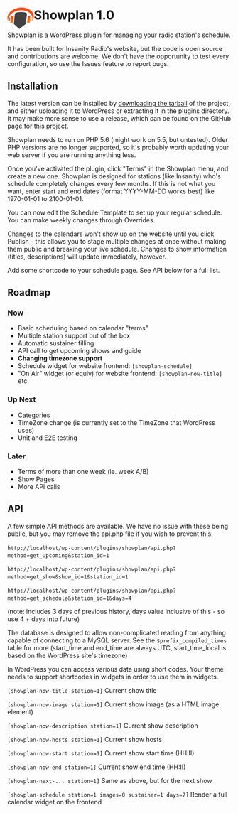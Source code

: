 # <img src="https://raw.githubusercontent.com/InsanityRadio/OnAirController/master/doc/headphones_dark.png" align="left" height=48 /> Showplan 1.0

Showplan is a WordPress plugin for managing your radio station's schedule.

It has been built for Insanity Radio's website, but the code is open source and contributions are welcome. We don't have the opportunity to test every configuration, so use the Issues feature to report bugs. 

## Installation

The latest version can be installed by <a href="https://github.com/InsanityRadio/Showplan/archive/master.zip">downloading the tarball</a> of the project, and either uploading it to WordPress or extracting it in the plugins directory. It may make more sense to use a release, which can be found on the GitHub page for this project.

Showplan needs to run on PHP 5.6 (might work on 5.5, but untested). Older PHP versions are no longer supported, so it's probably worth updating your web server if you are running anything less. 

Once you've activated the plugin, click "Terms" in the Showplan menu, and create a new one. Showplan is designed for stations (like Insanity) who's schedule completely changes every few months. If this is not what you want, enter start and end dates (format YYYY-MM-DD works best)  like 1970-01-01 to 2100-01-01.

You can now edit the Schedule Template to set up your regular schedule. You can make weekly changes through Overrides. 

Changes to the calendars won't show up on the website until you click Publish - this allows you to stage multiple changes at once without making them public and breaking your live schedule. Changes to show information (titles, descriptions) will update immediately, however. 

Add some shortcode to your schedule page. See API below for a full list.

## Roadmap

### Now

* Basic scheduling based on calendar "terms"
* Multiple station support out of the box
* Automatic sustainer filling 
* API call to get upcoming shows and guide
* <b>Changing timezone support</b>
* Schedule widget for website frontend: `[showplan-schedule]`
* "On Air" widget (or equiv) for website frontend: `[showplan-now-title]` etc.

### Up Next

* Categories
* TimeZone change (is currently set to the TimeZone that WordPress uses)
* Unit and E2E testing 

### Later

* Terms of more than one week (ie. week A/B)
* Show Pages
* More API calls

## API

A few simple API methods are available. We have no issue with these being public, but you may remove the api.php file if you wish to prevent this.

`http://localhost/wp-content/plugins/showplan/api.php?method=get_upcoming&station_id=1`

`http://localhost/wp-content/plugins/showplan/api.php?method=get_show&show_id=1&station_id=1`

`http://localhost/wp-content/plugins/showplan/api.php?method=get_schedule&station_id=1&days=4`

(note: includes 3 days of previous history, days value inclusive of this - so use 4 + days into future)

The database is designed to allow non-complicated reading from anything capable of connecting to a MySQL server. See the `$prefix_compiled_times` table for more (start_time and end_time are always UTC, start_time_local is based on the WordPress site's timezone)

In WordPress you can access various data using short codes. Your theme needs to support shortcodes in widgets in order to use them in widgets.

`[showplan-now-title station=1]` Current show title

`[showplan-now-image station=1]` Current show image (as a HTML image element)

`[showplan-now-description station=1]` Current show description

`[showplan-now-hosts station=1]` Current show hosts

`[showplan-now-start station=1]` Current show start time (HH:II)

`[showplan-now-end station=1]` Current show end time (HH:II)

`[showplan-next-... station=1]` Same as above, but for the next show

`[showplan-schedule station=1 images=0 sustainer=1 days=7]` Render a full calendar widget on the frontend
